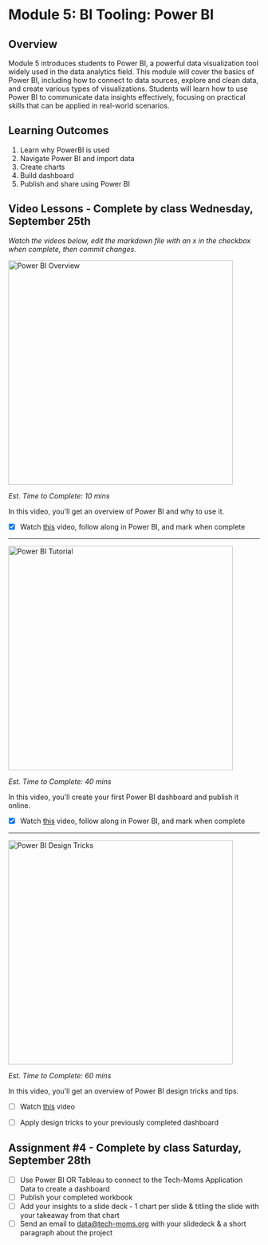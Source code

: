 # Module 5: BI Tooling: Power BI

## Overview

Module 5 introduces students to Power BI, a powerful data visualization tool widely used in the data analytics field. This module will cover the basics of Power BI, including how to connect to data sources, explore and clean data, and create various types of visualizations. Students will learn how to use Power BI to communicate data insights effectively, focusing on practical skills that can be applied in real-world scenarios.

## Learning Outcomes

1. Learn why PowerBI is used
2. Navigate Power BI and import data
3. Create charts 
4. Build dashboard 
5. Publish and share using Power BI

## Video Lessons - Complete by class Wednesday, September 25th

_Watch the videos below, edit the markdown file with an x in the checkbox when complete, then commit changes._

<img width="450" alt="Power BI Overview" src="https://github.com/user-attachments/assets/bd530f43-e027-47ca-942c-4edde0f70f3b">

_Est. Time to Complete: 10 mins_

In this video, you'll get an overview of Power BI and why to use it. 

- [x] Watch [this](https://www.youtube.com/watch?v=7ZMQZ0UUuTs&list=PLmHVyfmcRKyzp9Mu-C-Zx8CsPSPelaDR8&index=7) video, follow along in Power BI, and mark when complete

---

<img width="450" alt="Power BI Tutorial" src="https://github.com/user-attachments/assets/e52ac224-5233-4921-ba5d-ece62aad0f12">

_Est. Time to Complete: 40 mins_

In this video, you'll create your first Power BI dashboard and publish it online.

- [x] Watch [this](https://www.youtube.com/watch?v=c7LrqSxjJQQ) video, follow along in Power BI, and mark when complete

---

<img width="450" alt="Power BI Design Tricks" src="https://github.com/user-attachments/assets/434f125b-69a9-4970-ac48-679ec57b7143">

_Est. Time to Complete: 60 mins_

In this video, you'll get an overview of Power BI design tricks and tips. 

- [ ] Watch [this](https://www.youtube.com/watch?v=zaFTAT6_jCs) video 
- [ ] Apply design tricks to your previously completed dashboard 


## Assignment #4 - Complete by class Saturday, September 28th

- [ ] Use Power BI OR Tableau to connect to the Tech-Moms Application Data to create a dashboard
- [ ] Publish your completed workbook
- [ ] Add your insights to a slide deck - 1 chart per slide & titling the slide with your takeaway from that chart 
- [ ] Send an email to data@tech-moms.org with your slidedeck & a short paragraph about the project 
